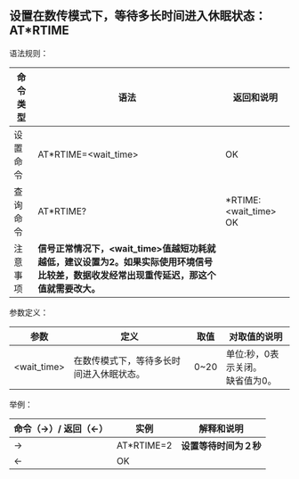 ## 设置在数传模式下，等待多长时间进入休眠状态：AT\*RTIME

语法规则：

| 命令类型 | 语法                                                         | 返回和说明                 |
| -------- | ------------------------------------------------------------ | -------------------------- |
| 设置命令 | AT*RTIME=<wait_time>                                         | OK                         |
| 查询命令 | AT*RTIME?                                                    | *RTIME: <wait_time><br> OK |
| 注意事项 | **信号正常情况下，<**wait_time**>值越短功耗就越低，建议设置为2。如果实际使用环境信号比较差，数据收发经常出现重传延迟，那这个值就需要改大。** |                            |

 

参数定义：

| 参数        | 定义                                     | 取值 | 对取值的说明                        |
| ----------- | ---------------------------------------- | ---- | ----------------------------------- |
| <wait_time> | 在数传模式下，等待多长时间进入休眠状态。 | 0~20 | 单位:秒，0表示关闭。<br>缺省值为0。 |

 

举例：

| 命令（→）/  返回（←） | 实例       | 解释和说明             |
| --------------------- | ---------- | ---------------------- |
| →                     | AT*RTIME=2 | **设置等待时间为２秒** |
| ←                     | OK         |                        |
